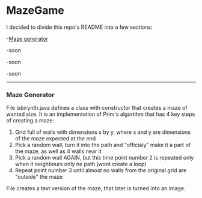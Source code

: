 # MazeGame
I decided to divide this repo's README into a few sections:
    <p> -[Maze generator](#maze-generator) </p>
    <p> -soon </p>
    <p> -soon </p>
    <p> -soon </p>

<hr>

### Maze Generator

<p>File labirynth.java defines a class with constructor that creates a maze of wanted size. It is an implementation of Prim's algortihm that has 4 key steps of creating a maze:</p>
<ol>
    <li>Grid full of walls with dimensions x by y, where x and y are dimensions of the maze expected at the end</li>
    <li>Pick a random wall, turn it into the path and "officialy" make it a part of the maze, as well as 4 walls near it</li>
    <li>Pick a random wall AGAIN, but this time point number 2 is repeated only when it neighbours only ne path (wont create a loop)</li>
    <li>Repeat point number 3 until almost no walls from the original grid are "outside" the maze</li>
</ol>
File creates a text version of the maze, that later is turned into an image.
